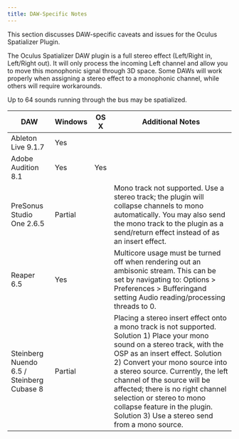 ```yaml
---
title: DAW-Specific Notes
---
```


This section discusses DAW-specific caveats and issues for the Oculus Spatializer Plugin.

The Oculus Spatializer DAW plugin is a full stereo effect (Left/Right in, Left/Right out). It will only process the incoming Left channel and allow you to move this monophonic signal through 3D space. Some DAWs will work properly when assigning a stereo effect to a monophonic channel, while others will require workarounds.

Up to 64 sounds running through the bus may be spatialized.

|                    DAW                    | Windows | OS X |                                                                                                                                                                                                     Additional Notes                                                                                                                                                                                                     |
|-------------------------------------------|---------|------|--------------------------------------------------------------------------------------------------------------------------------------------------------------------------------------------------------------------------------------------------------------------------------------------------------------------------------------------------------------------------------------------------------------------------|
|            Ableton Live 9.1.7            |   Yes   |      |                                                                                                                                                                                                                                                                                                                                                                                                                          |
|            Adobe Audition 8.1            |   Yes   | Yes |                                                                                                                                                                                                                                                                                                                                                                                                                          |
|         PreSonus Studio One 2.6.5         | Partial |      |                                                                                                      Mono track not supported. Use a stereo track; the plugin will collapse channels to mono automatically. You may also send the mono track to the plugin as a send/return effect instead of as an insert effect.                                                                                                      |
|                Reaper 6.5                |   Yes   |      |                                                                                                             Multicore usage must be turned off when rendering out an ambisonic stream. This can be set by navigating to: Options &gt; Preferences &gt; Bufferingand setting Audio reading/processing threads to 0.                                                                                                             |
| Steinberg Nuendo 6.5 / Steinberg Cubase 8 | Partial |      | Placing a stereo insert effect onto a mono track is not supported. Solution 1) Place your mono sound on a stereo track, with the OSP as an insert effect. Solution 2) Convert your mono source into a stereo source. Currently, the left channel of the source will be affected; there is no right channel selection or stereo to mono collapse feature in the plugin. Solution 3) Use a stereo send from a mono source. |
